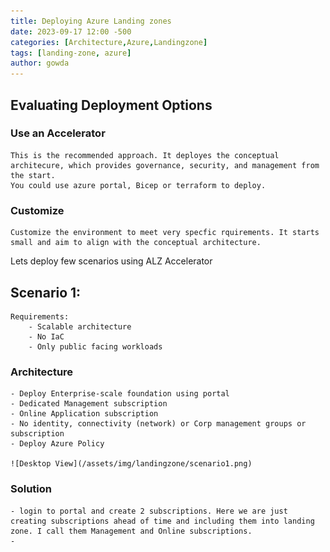 ```yaml
---
title: Deploying Azure Landing zones
date: 2023-09-17 12:00 -500
categories: [Architecture,Azure,Landingzone]
tags: [landing-zone, azure]
author: gowda
---
```


## Evaluating Deployment Options
### Use an Accelerator
    This is the recommended approach. It deployes the conceptual architecure, which provides governance, security, and management from the start.
    You could use azure portal, Bicep or terraform to deploy.
### Customize
    Customize the environment to meet very specfic rquirements. It starts small and aim to align with the conceptual architecture.

Lets deploy few scenarios using ALZ Accelerator

## Scenario 1:
    Requirements:
        - Scalable architecture
        - No IaC
        - Only public facing workloads

### Architecture
    - Deploy Enterprise-scale foundation using portal
    - Dedicated Management subscription
    - Online Application subscription
    - No identity, connectivity (network) or Corp management groups or subscription
    - Deploy Azure Policy

    ![Desktop View](/assets/img/landingzone/scenario1.png)

### Solution
    - login to portal and create 2 subscriptions. Here we are just creating subscriptions ahead of time and including them into landing zone. I call them Management and Online subscriptions.
    - 

    




